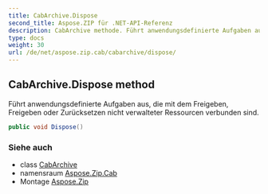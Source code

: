 ```yaml
---
title: CabArchive.Dispose
second_title: Aspose.ZIP für .NET-API-Referenz
description: CabArchive methode. Führt anwendungsdefinierte Aufgaben aus die mit dem Freigeben Freigeben oder Zurücksetzen nicht verwalteter Ressourcen verbunden sind.
type: docs
weight: 30
url: /de/net/aspose.zip.cab/cabarchive/dispose/
---
```

## CabArchive.Dispose method

Führt anwendungsdefinierte Aufgaben aus, die mit dem Freigeben, Freigeben oder Zurücksetzen nicht verwalteter Ressourcen verbunden sind.

```csharp
public void Dispose()
```

### Siehe auch

* class [CabArchive](../)
* namensraum [Aspose.Zip.Cab](../../cabarchive/)
* Montage [Aspose.Zip](../../../)


